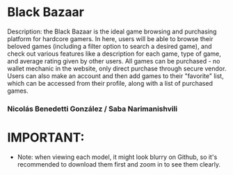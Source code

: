 # Black Bazaar

Description: the Black Bazaar is the ideal game browsing and purchasing platform for hardcore gamers. In here, users will be able to browse their beloved games (including a filter option to search a desired game), and check out various features like a description for each game, type of game, and average rating given by other users. All games can be purchased - no wallet mechanic in the website, only direct purchase through secure vendor. Users can also make an account and then add games to their "favorite" list, which can be accessed from their profile, along with a list of purchased games.

### Nicolás Benedetti González / Saba Narimanishvili


# IMPORTANT:
- Note: when viewing each model, it might look blurry on Github, so it's recommended to download them first and zoom in to see them clearly.
